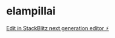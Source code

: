 # elampillai

[Edit in StackBlitz next generation editor ⚡️](https://stackblitz.com/~/github.com/sanjayarun2/elampillai)